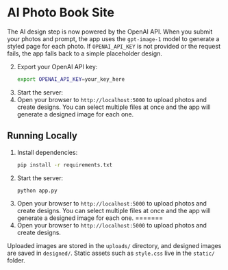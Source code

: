 # AI Photo Book Site


The AI design step is now powered by the OpenAI API. When you submit your photos and prompt, the app uses the `gpt-image-1` model to generate a styled page for each photo. If `OPENAI_API_KEY` is not provided or the request fails, the app falls back to a simple placeholder design.

2. Export your OpenAI API key:
   ```bash
   export OPENAI_API_KEY=your_key_here
   ```
3. Start the server:
4. Open your browser to `http://localhost:5000` to upload photos and create designs. You can select multiple files at once and the app will generate a designed image for each one.
## Running Locally

1. Install dependencies:
   ```bash
   pip install -r requirements.txt
   ```
2. Start the server:
   ```bash
   python app.py
   ```
3. Open your browser to `http://localhost:5000` to upload photos and create designs. You can select multiple files at once and the app will generate a designed image for each one.
=======
3. Open your browser to `http://localhost:5000` to upload photos and create designs.

Uploaded images are stored in the `uploads/` directory, and designed images are saved in `designed/`.
Static assets such as `style.css` live in the `static/` folder.
